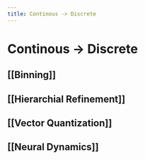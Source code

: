 ```yaml
---
title: Continous -> Discrete
---
```


# Continous -> Discrete

## [[Binning]]

## [[Hierarchial Refinement]]

## [[Vector Quantization]]

## [[Neural Dynamics]]






































